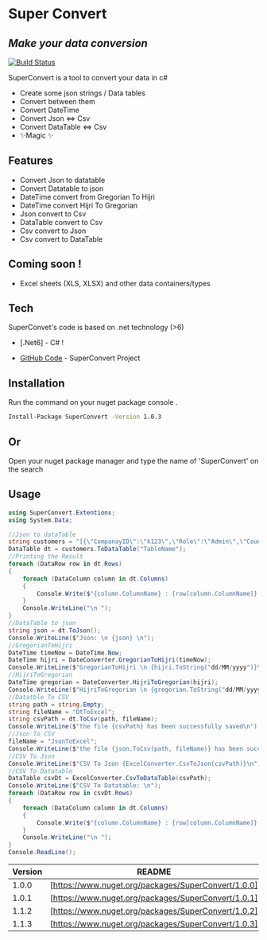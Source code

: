 # Super Convert
## _Make your data conversion_

[![Build Status](https://travis-ci.org/joemccann/dillinger.svg?branch=master)](https://github.com/esamelzain/SuperConvert)

SuperConvert is a tool to convert your data in c#
- Create some json strings / Data tables
- Convert between them
- Convert DateTime
- Convert Json <=> Csv 
- Convert DataTable <=> Csv
- ✨Magic ✨

## Features

- Convert Json to datatable
- Convert Datatable to json
- DateTime convert from Gregorian To Hijri
- DateTime convert Hijri To Gregorian
- Json convert to Csv
- DataTable convert to Csv
- Csv convert to Json
- Csv convert to DataTable

## Coming soon !

- Excel sheets (XLS, XLSX) and other data containers/types

## Tech

SuperConvet's code is based on .net technology (>6)

- [.Net6] - C# !

- [GitHub Code](https://github.com/SDN-X/SuperConvert) - SuperConvert Project

## Installation


Run the command on your nuget package console .

```sh
Install-Package SuperConvert -Version 1.0.3
```
## Or 

Open your nuget package manager and type the name of 'SuperConvert' on the search

## Usage 
```cs
using SuperConvert.Extentions;
using System.Data;

//Json to dataTable
string customers = "[{\"CompanayID\":\"k123\",\"Role\":\"Admin\",\"Country\":\"UK\",\"Asset\":\"HD\",\"incident\":null}, {\"CompanayID\":\"k234\",\"Role\":\"User\",\"Country\":\"US\",\"Asset\":\"HD12\",\"incident\":\"abc 1\"}]";
DataTable dt = customers.ToDataTable("TableName");
//Printing the Result
foreach (DataRow row in dt.Rows)
{
    foreach (DataColumn column in dt.Columns)
    {
        Console.Write($"{column.ColumnName} : {row[column.ColumnName]} \t");
    }
    Console.WriteLine("\n ");
}
//DataTable to json
string json = dt.ToJson();
Console.WriteLine($"Json: \n {json} \n");
//GregorianToHijri
DateTime timeNow = DateTime.Now;
DateTime hijri = DateConverter.GregorianToHijri(timeNow);
Console.WriteLine($"GregorianToHijri \n {hijri.ToString("dd/MM/yyyy")}\n");
//HijriToGregorian
DateTime gregorian = DateConverter.HijriToGregorian(hijri);
Console.WriteLine($"HijriToGregorian \n {gregorian.ToString("dd/MM/yyyy")} \n");
//Datatble To CSV
string path = string.Empty;
string fileName = "DtToExcel";
string csvPath = dt.ToCsv(path, fileName);
Console.WriteLine($"the file {csvPath} has been successfully saved\n");
//Json To CSV
fileName = "JsonToExcel";
Console.WriteLine($"the file {json.ToCsv(path, fileName)} has been successfully saved\n");
//CSV To Json
Console.WriteLine($"CSV To Json {ExcelConverter.CsvToJson(csvPath)}\n");
//CSV To Datatable
DataTable csvDt = ExcelConverter.CsvToDataTable(csvPath);
Console.WriteLine($"CSV To Datatable: \n");
foreach (DataRow row in csvDt.Rows)
{
    foreach (DataColumn column in dt.Columns)
    {
        Console.Write($"{column.ColumnName} : {row[column.ColumnName]} \t");
    }
    Console.WriteLine("\n ");
}
Console.ReadLine();


```
| Version | README |
| ------  | ------ |
| 1.0.0 | [https://www.nuget.org/packages/SuperConvert/1.0.0]|
| 1.0.1 | [https://www.nuget.org/packages/SuperConvert/1.0.1]|
| 1.1.2 | [https://www.nuget.org/packages/SuperConvert/1.0.2]|
| 1.1.3 | [https://www.nuget.org/packages/SuperConvert/1.0.3]|

